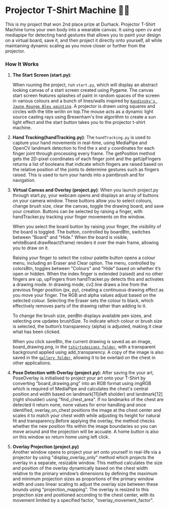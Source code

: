 # Projector T-Shirt Machine 🎨👕

This is my project that won 2nd place prize at Durhack. Projector T-Shirt Machine turns your own body into a wearable canvas. It using open cv and mediapipe for detecting hand gestures that allows you to paint your design on a virtual board, save it, and then project it directly onto yourself, all while maintaining dynamic scaling as you move closer or further from the projector.

### How It Works

1. **The Start Screen (start.py)**: 

   When ruuning the project, run `start.py`, which will display an abstract looking canvas of a start screen created using Pygame. The canvas start screen features splashes of paint in random spaces of the screen in various colours and a bunch of lines/walls inspired by [`Kandinsky's Jaune Rounge Bleu painting`](./assets/Kandinsky_-_Jaune_Rouge_Bleu.jpeg). A projector is drawn using squares and circles with the title wriitn on top.The mouse acts as a dynamic light source casting rays using Bresenham's line algorithm to create a sun light effect and the start button takes you to the projector t-shirt machine.
   
2. **Hand Tracking(handTracking.py)**:
   The `handTracking.py` is used to capture your hand movements in real-time, using MediaPipe and OpenCV landmark detection to find the x and y coordinates for each finger joint through processing every frame. The getPosition method gets the 2D-pixel coordinates of each finger joint and the getUpFingers returns a list of booleans that indicate which fingers are raised based on the relative position of the joints to determine gestures such as fingers raised. This is used to turn your hands into a paintbrush and for navigation.

   
3. **Virtual Canvas and Overlay (project.py)**:
   When you launch project.py through start.py, your webcam opens and displays an array of buttons on your camera window. These buttons allow you to select colours, change brush size, clear the canvas, toggle the drawing board, and save your creation. Buttons can be selected by raising a finger, with handTracker.py tracking your finger movements on the window.

   When you select the board button by raising your finger, the visibility of the board is toggled. The button, controlled by boardBtn, switches between "Board" and "Hide." When the board is visible, whiteBoard.drawReact(frame) renders it over the main frame, allowing you to draw on it.

   Raising your finger to select the colour palette button opens a colour menu, including an Eraser and Clear option. The menu, controlled by colorsBtn, toggles between "Colours" and "Hide" based on whether it’s open or hidden. When the index finger is extended (raised) and no other fingers are up, upFingers from handTracker.py detects this and activates a drawing mode. In drawing mode, cv2.line draws a line from the previous finger position (px, py), creating a continuous drawing effect as you move your finger. The RGB and alpha values adjust based on the selected colour. Selecting the Eraser sets the colour to black, which effectively removes parts of the drawing rather than adding to it.

   To change the brush size, penBtn displays available pen sizes, and selecting one updates brushSize. To indicate which colour or brush size is selected, the button’s transparency (alpha) is adjusted, making it clear what has been clicked.

   When you click saveBtn, the current drawing is saved as an image, board_drawing.png, in the [`tshirtsdesigns folder`](./tshirtsdesigns), with a transparent background applied using add_transparency. A copy of the image is also saved in the [`gallery folder`](./tshirtsdesigns/gallery), allowing it to be overlaid on the chest in other applications.

4. **Pose Detection with Overlay (project.py)**:
   After saving the your art, PoseOverlay is initialised to project your art onto your T-Shirt by converting "board_drawing.png" into an RGB format using imgRGB which is required of MediaPipe and calculates the chest's central position and width based on landmark[11](left sholder) and landmark[12](right shoulder) using "find_chest_area". If no landmarks of the chest are detected it return none, none values for error handling and once identified, overlay_on_chest positions the image at the chest center and scales it to match your chest width while adjusting its height for natural fit and transparency.Before applying the overlay, the method checks whether the new position fits within the image boundaries so you can move around and the projection will be accuate. A home button is also on this window so return home using left click.

5. **Overlay Projection (project.py)**   
   Another window opens to project your art onto yourself in real-life via a projector by using "display_overlay_only" method which projects the overlay in a separate, resizable window. This method calculates the size and position of the overlay dynamically based on the chest width relative to the primary window’s dimensions by defining the maximum and minimum projection sizes as proportions of the primary window width and uses linear scaling to adjust the overlay size between these bounds using "projection_mapping". The overlay is resized to this projection size and positioned according to the chest center, with its movement limited by a specified factor, "overlay_movement_factor".